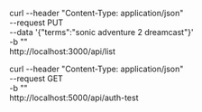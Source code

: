 curl --header "Content-Type: application/json" \
  --request PUT \
  --data '{"terms":"sonic adventure 2 dreamcast"}' \
  -b "" \
  http://localhost:3000/api/list

  curl --header "Content-Type: application/json" \
  --request GET \
  -b "" \
  http://localhost:5000/api/auth-test